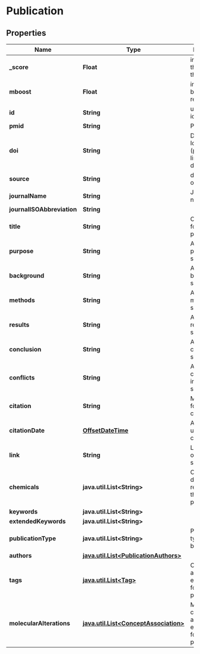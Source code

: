 # Publication

## Properties
Name | Type | Description | Notes
------------ | ------------- | ------------- | -------------
**_score** | **Float** | indicator of the quality of the match. |  [optional]
**mboost** | **Float** | intrinsic boost to the record. |  [optional]
**id** | **String** | unique identifier. |  [optional]
**pmid** | **String** | PubMed ID. |  [optional]
**doi** | **String** | Digital Object Identifier (permanent link at doi.org/[doi]). |  [optional]
**source** | **String** | data source of this record |  [optional]
**journalName** | **String** | Journal name. |  [optional]
**journalISOAbbreviation** | **String** |  |  [optional]
**title** | **String** | Official title for the publication. |  [optional]
**purpose** | **String** | Abstract&#x27;s purpose section. |  [optional]
**background** | **String** | Abstract&#x27;s background section. |  [optional]
**methods** | **String** | Abstract&#x27;s methods section. |  [optional]
**results** | **String** | Abstract&#x27;s results section. |  [optional]
**conclusion** | **String** | Abstract&#x27;s conclusion section. |  [optional]
**conflicts** | **String** | Author&#x27;s conflicts of interest section. |  [optional]
**citation** | **String** | MLA formatted citation. |  [optional]
**citationDate** | [**OffsetDateTime**](https://docs.oracle.com/javase/8/docs/api/java/time/OffsetDateTime.html) | Article date used for citation |  [optional]
**link** | **String** | Link to original source. |  [optional]
**chemicals** | **java.util.List&lt;String&gt;** | Chemicals or drugs referenced in this publication. |  [optional]
**keywords** | **java.util.List&lt;String&gt;** |  |  [optional]
**extendedKeywords** | **java.util.List&lt;String&gt;** |  |  [optional]
**publicationType** | **java.util.List&lt;String&gt;** | Publication types infered by MM. |  [optional]
**authors** | [**java.util.List&lt;PublicationAuthors&gt;**](PublicationAuthors.md) |  |  [optional]
**tags** | [**java.util.List&lt;Tag&gt;**](Tag.md) | Concept associations established for this publication. |  [optional]
**molecularAlterations** | [**java.util.List&lt;ConceptAssociation&gt;**](ConceptAssociation.md) | Molecular concept associations established for this publication. |  [optional]
